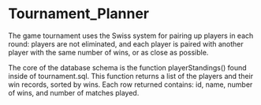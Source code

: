# Tournament_Planner
The game tournament uses the Swiss system for pairing up players in each round: players are not eliminated, and each player is paired with another player with the same number of wins, or as close as possible.

The core of the database schema is the function playerStandings() found inside of tournament.sql. This function returns a list of the players and their win records, sorted by wins. Each row returned contains: id, name, number of wins, and number of matches played.
